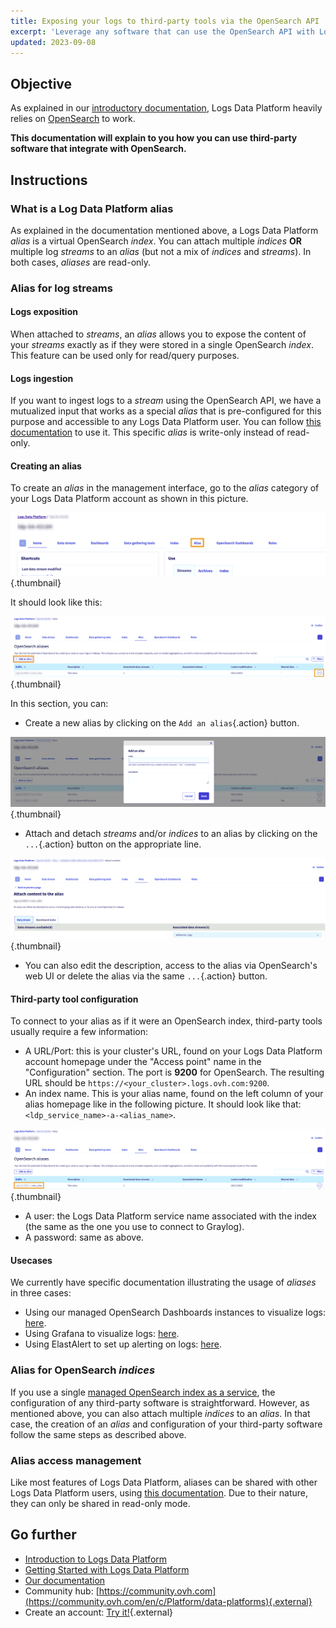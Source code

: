 ```yaml
---
title: Exposing your logs to third-party tools via the OpenSearch API
excerpt: 'Leverage any software that can use the OpenSearch API with Logs Data Platform.'
updated: 2023-09-08
---
```


## Objective

As explained in our [introductory documentation](/pages/manage_and_operate/observability/logs-data-platform/getting_started_introduction_to_LDP), Logs Data Platform heavily relies on [OpenSearch](https://github.com/opensearch-project/OpenSearch) to work. 

**This documentation will explain to you how you can use third-party software that integrate with OpenSearch.**

## Instructions

### What is a Log Data Platform alias

As explained in the documentation mentioned above, a Logs Data Platform *alias* is a virtual OpenSearch *index*. You can attach multiple *indices* **OR** multiple log *streams* to an *alias* (but not a mix of *indices* and *streams*). In both cases, *aliases* are read-only.

### Alias for log streams

#### Logs exposition

When attached to *streams*, an *alias* allows you to expose the content of your *streams* exactly as if they were stored in a single OpenSearch *index*. This feature can be used only for read/query purposes.

#### Logs ingestion

If you want to ingest logs to a *stream* using the OpenSearch API, we have a mutualized input that works as a special *alias* that is pre-configured for this purpose and accessible to any Logs Data Platform user. You can follow [this documentation](/pages/manage_and_operate/observability/logs-data-platform/ingestion_opensearch_api_mutualized_input) to use it. This specific *alias* is write-only instead of read-only.

#### Creating an alias

To create an *alias* in the management interface, go to the *alias* category of your Logs Data Platform account as shown in this picture.

![Logs Data Platform homepage alias button location](images/ldp-homepage-circled.png){.thumbnail}

It should look like this:

![Logs Data Platform alias section](images/alias-homepage-circled.png){.thumbnail}

In this section, you can:

- Create a new alias by clicking on the `Add an alias`{.action} button.

![Logs Data Platform homepage alias creation](images/alias-create-blurred.png){.thumbnail}

- Attach and detach *streams* and/or *indices* to an alias by clicking on the `...`{.action} button on the appropriate line.

![Logs Data Platform alias content attachment](images/alias-attach-blurred.png){.thumbnail}

- You can also edit the description, access to the alias via OpenSearch's web UI or delete the alias via the same `...`{.action} button.

#### Third-party tool configuration

To connect to your alias as if it were an OpenSearch index, third-party tools usually require a few information:

- A URL/Port: this is your cluster's URL, found on your Logs Data Platform account homepage under the "Access point" name in the "Configuration" section. The port is **9200** for OpenSearch. The resulting URL should be `https://<your_cluster>.logs.ovh.com:9200`.
- An index name. This is your alias name, found on the left column of your alias homepage like in the following picture. It should look like that: `<ldp_service_name>-a-<alias_name>`.

![Logs Data Platform alias name](images/alias-name.png){.thumbnail}

- A user: the Logs Data Platform service name associated with the index (the same as the one you use to connect to Graylog).
- A password: same as above.

#### Usecases

We currently have specific documentation illustrating the usage of *aliases* in three cases:

- Using our managed OpenSearch Dashboards instances to visualize logs: [here](/pages/manage_and_operate/observability/logs-data-platform/visualization_opensearch_dashboards).
- Using Grafana to visualize logs: [here](/pages/manage_and_operate/observability/logs-data-platform/visualization_grafana).
- Using ElastAlert to set up alerting on logs: [here](/pages/manage_and_operate/observability/logs-data-platform/alerting_elastalert).

### Alias for OpenSearch *indices* 

If you use a single [managed OpenSearch index as a service](/pages/manage_and_operate/observability/logs-data-platform/opensearch_index), the configuration of any third-party software is straightforward. However, as mentioned above, you can also attach multiple *indices* to an *alias*. In that case, the creation of an *alias* and configuration of your third-party software follow the same steps as described above.

### Alias access management

Like most features of Logs Data Platform, aliases can be shared with other Logs Data Platform users, using [this documentation](/pages/manage_and_operate/observability/logs-data-platform/getting_started_roles_permission). Due to their nature, they can only be shared in read-only mode.

## Go further

- [Introduction to Logs Data Platform](/pages/manage_and_operate/observability/logs-data-platform/getting_started_introduction_to_LDP)
- [Getting Started with Logs Data Platform](/pages/manage_and_operate/observability/logs-data-platform/getting_started_quick_start)
- [Our documentation](/products/public-cloud-data-platforms-logs-data-platform)
- Community hub: [https://community.ovh.com](https://community.ovh.com/en/c/Platform/data-platforms){.external}
- Create an account: [Try it!](https://www.ovh.com/fr/order/express/#/express/review?products=~(~(planCode~'logs-account~productId~'logs))){.external}